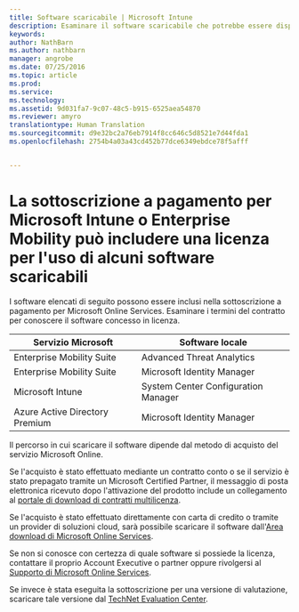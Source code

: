 ```yaml
---
title: Software scaricabile | Microsoft Intune
description: Esaminare il software scaricabile che potrebbe essere disponibile con la sottoscrizione di Intune o EMS.
keywords: 
author: NathBarn
ms.author: nathbarn
manager: angrobe
ms.date: 07/25/2016
ms.topic: article
ms.prod: 
ms.service: 
ms.technology: 
ms.assetid: 9d031fa7-9c07-48c5-b915-6525aea54870
ms.reviewer: amyro
translationtype: Human Translation
ms.sourcegitcommit: d9e32bc2a76eb7914f8cc646c5d8521e7d44fda1
ms.openlocfilehash: 2754b4a03a43cd452b77dce6349ebdce78f5afff


---
```


# La sottoscrizione a pagamento per Microsoft Intune o Enterprise Mobility può includere una licenza per l'uso di alcuni software scaricabili

I software elencati di seguito possono essere inclusi nella sottoscrizione a pagamento per Microsoft Online Services. Esaminare i termini del contratto per conoscere il software concesso in licenza.

| **Servizio Microsoft**    | **Software locale**           |
| ------------- |-------------|
|Enterprise Mobility Suite |    Advanced Threat Analytics |
|Enterprise Mobility Suite |    Microsoft Identity Manager |
|Microsoft Intune | System Center Configuration Manager |
|Azure Active Directory Premium |   Microsoft Identity Manager |

Il percorso in cui scaricare il software dipende dal metodo di acquisto del servizio Microsoft Online.

Se l'acquisto è stato effettuato mediante un contratto conto o se il servizio è stato prepagato tramite un Microsoft Certified Partner, il messaggio di posta elettronica ricevuto dopo l'attivazione del prodotto include un collegamento al [portale di download di contratti multilicenza](https://www.microsoft.com/Licensing/servicecenter/default.aspx).

Se l'acquisto è stato effettuato direttamente con carta di credito o tramite un provider di soluzioni cloud, sarà possibile scaricare il software dall'[Area download di Microsoft Online Services](https://www.microsoft.com/online/downloads/HomeRealmDiscovery.aspx).

Se non si conosce con certezza di quale software si possiede la licenza, contattare il proprio Account Executive o partner oppure rivolgersi al [Supporto di Microsoft Online Services](https://technet.microsoft.com/en-us/dn932057.aspx).

Se invece è stata eseguita la sottoscrizione per una versione di valutazione, scaricare tale versione dal [TechNet Evaluation Center](https://www.microsoft.com/evalcenter/try).



<!--HONumber=Oct16_HO3-->


